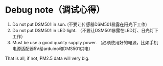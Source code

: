 Debug note（调试心得）
=======

1. Do not put DSM501 in sun. (不要让传感器DSM501暴露在阳光下工作)
2. Do not put DSM501 in LED light. （不要让DSM501暴露在LED灯、日光灯下工作）
3. Must be use a good quality supply power. （必须使用好的电源，比如手机电源适配器5V给arduino和DMS501供电）

That is all, if not, PM2.5 data will very big.

